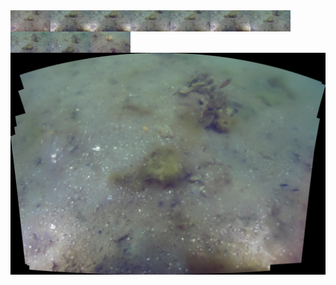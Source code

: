 <img src='../images/day2a_0003/00030.jpg' width='64px' align='left' />
<img src='../images/day2a_0003/00031.jpg' width='64px' align='left' />
<img src='../images/day2a_0003/00032.jpg' width='64px' align='left' />
<img src='../images/day2a_0003/00033.jpg' width='64px' align='left' />
<img src='../images/day2a_0003/00034.jpg' width='64px' align='left' />
<img src='../images/day2a_0003/00035.jpg' width='64px' align='left' />
<img src='../images/day2a_0003/00036.jpg' width='64px' align='left' />
<img src='../images/day2a_0003/00037.jpg' width='64px' align='left' />
<img src='../images/day2a_0003/00038.jpg' width='64px' align='left' />
<img src='../images/day2a_0003/00039.jpg' width='64px' align='left' />
<img src='day2a_0003.png' alt='stitched output for day2a' title='stitched' />
